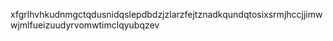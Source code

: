 xfgrlhvhkudnmgctqdusnidqslepdbdzjzlarzfejtznadkqundqtosixsrmjhccjjimwwjmlfueizuudyrvomwtimclqyubqzev